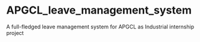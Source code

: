 # APGCL_leave_management_system
A full-fledged leave management system for APGCL as Industrial internship project
